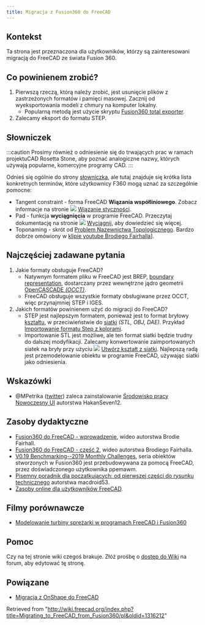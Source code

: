 ```yaml
---
title: Migracja z Fusion360 do FreeCAD
---
```

## Kontekst

Ta strona jest przeznaczona dla użytkowników, którzy są zainteresowani migracją do FreeCAD ze świata Fusion 360.

## Co powinienem zrobić?

1. Pierwszą rzeczą, którą należy zrobić, jest usunięcie plików z zastrzeżonych formatów i pamięci masowej. Zacznij od wyeksportowania modeli z chmury na komputer lokalny.
   * Popularną metodą jest użycie skryptu [Fusion360 total exporter](https://github.com/Jnesselr/fusion-360-total-exporter).
2. Zalecamy eksport do formatu STEP.

## Słowniczek

:::caution
Prosimy również o odniesienie się do trwających prac w ramach projektuCAD Rosetta Stone, aby poznać analogiczne nazwy, których używają popularne, komercyjne programy CAD.
:::

Odnieś się ogólnie do strony [słowniczka](/Glossary/pl "Glossary/pl"), ale tutaj znajduje się krótka lista konkretnych terminów, które użytkownicy F360 mogą uznać za szczególnie pomocne:

* Tangent constraint - forma FreeCAD **Wiązania współliniowego**. Zobacz informacje na stronie ![](/images/Sketcher_ConstrainTangent.svg) [Wiązanie styczności](/Sketcher_ConstrainTangent/pl#Pomiędzy_dwoma_liniami_(współliniowe) "Sketcher ConstrainTangent/pl").
* Pad - funkcja **wyciągnięcia** w programie FreeCAD. Przeczytaj dokumentację na stronie ![](/images/PartDesign_Pad.svg) [Wyciągnij](/PartDesign_Pad/pl "PartDesign Pad/pl"), aby dowiedzieć się więcej.
* Toponaming - skrót od [Problem Nazewnictwa Topologicznego](/Topological_naming_problem/pl "Topological naming problem/pl"). Bardzo dobrze omówiony w [klipie youtube Brodiego Fairhalla](https://www.youtube.com/watch?v=6p2vqEEmWq4)].

## Najczęściej zadawane pytania

1. Jakie formaty obsługuje FreeCAD?
   * Natywnym formatem pliku w FreeCAD jest BREP, [boundary representation](https://en.wikipedia.org/wiki/Boundary_representation), dostarczany przez wewnętrzne jądro geometrii [OpenCASCADE *(OCCT)*](/OpenCASCADE/pl "OpenCASCADE/pl").
   * FreeCAD obsługuje wszystkie formaty obsługiwane przez OCCT, więc przynajmniej STEP i IGES.
2. Jakich formatów powinienem użyć do migracji do FreeCAD?
   * STEP jest najlepszym formatem, ponieważ jest to format bryłowy [kształtu](/Shape/pl "Shape/pl"), w przeciwieństwie do [siatki](/Mesh/pl "Mesh/pl") *(STL, OBJ, DAE)*. Przykład [Importowanie formatu Step z kolorami](https://forum.freecadweb.org/viewtopic.php?f=3&t=50308).
   * Importowanie STL jest możliwe, ale ten format siatki będzie trudny do dalszej modyfikacji. Zalecamy konwertowanie zaimportowanych siatek na bryły przy użyciu ![](/images/Part_ShapeFromMesh.svg) [Utwórz kształt z siatki](/Part_ShapeFromMesh/pl "Part ShapeFromMesh/pl"). Najlepszą radą jest przemodelowanie obiektu w programie FreeCAD, używając siatki jako odniesienia.

## Wskazówki

* @MPetrika ([twitter](https://twitter.com/MPetrikas/status/1362051484704264198)) zaleca zainstalowanie [Środowisko pracy Nowoczesny UI](/ModernUI_Workbench/pl "ModernUI Workbench/pl") autorstwa HakanSeven12.

## Zasoby dydaktyczne

* [Fusion360 do FreeCAD - wprowadzenie](https://www.youtube.com/watch?v=_GxJkB23ZHM), wideo autorstwa Brodie Fairhall.
* [Fusion360 do FreeCAD - część 2](https://www.youtube.com/watch?v=IESZD4QS3P8), wideo autorstwa Brodiego Fairhalla.
* [V0.19 Benchmarking--2019 Monthly Challenges](https://forum.freecadweb.org/viewtopic.php?f=36&t=50492), seria obiektów stworzonych w Fusion360 jest przebudowywana za pomocą FreeCAD, przez doświadczonego użytkownika ppemawm.
* [Pisemny poradnik dla początkujących: od pierwszej części do rysunku technicznego](https://github.com/macdroid53/LearningFreeCAD) autorstwa macdroid53.
* [Zasoby online dla użytkowników FreeCAD](https://www.freecad.info/).

## Filmy porównawcze

* [Modelowanie turbiny sprężarki w programach FreeCAD i Fusion360](https://www.youtube.com/watch?v=kirDbZd0dvI&feature=youtu.be)

## Pomoc

Czy na tej stronie wiki czegoś brakuje. Złóż prośbę o [dostęp do Wiki](https://forum.freecadweb.org/viewtopic.php?f=21&t=6830) na forum, aby edytować tę stronę.

## Powiązane

* [Migracja z OnShape do FreeCAD](/Migrating_to_FreeCAD_from_OnShape/pl "Migrating to FreeCAD from OnShape/pl")

Retrieved from "<http://wiki.freecad.org/index.php?title=Migrating_to_FreeCAD_from_Fusion360/pl&oldid=1316212>"